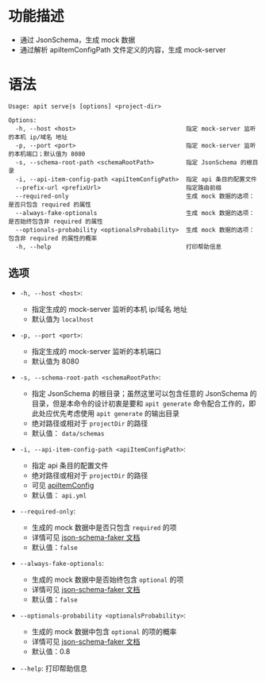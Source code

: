 # 功能描述

  * 通过 JsonSchema，生成 mock 数据
  * 通过解析 apiItemConfigPath 文件定义的内容，生成 mock-server

# 语法

  ```shell
  Usage: apit serve|s [options] <project-dir>

  Options:
    -h, --host <host>                               指定 mock-server 监听的本机 ip/域名 地址
    -p, --port <port>                               指定 mock-server 监听的本机端口；默认值为 8080
    -s, --schema-root-path <schemaRootPath>         指定 JsonSchema 的根目录
    -i, --api-item-config-path <apiItemConfigPath>  指定 api 条目的配置文件
    --prefix-url <prefixUrl>                        指定路由前缀
    --required-only                                 生成 mock 数据的选项：是否只包含 required 的属性
    --always-fake-optionals                         生成 mock 数据的选项：是否始终包含非 required 的属性
    --optionals-probability <optionalsProbability>  生成 mock 数据的选项：包含非 required 的属性的概率
    -h, --help                                      打印帮助信息
  ```

## 选项
  * `-h, --host <host>`:
    - 指定生成的 mock-server 监听的本机 ip/域名 地址
    - 默认值为 `localhost`

  * `-p, --port <port>`:
    - 指定生成的 mock-server 监听的本机端口
    - 默认值为 8080

  * `-s, --schema-root-path <schemaRootPath>`:
    - 指定 JsonSchema 的根目录；虽然这里可以包含任意的 JsonSchema 的目录，但是本命令的设计初衷是要和 `apit generate` 命令配合工作的，即此处应优先考虑使用 `apit generate` 的输出目录
    - 绝对路径或相对于 `projectDir` 的路径
    - 默认值： `data/schemas`

  * `-i, --api-item-config-path <apiItemConfigPath>`:
    - 指定 api 条目的配置文件
    - 绝对路径或相对于 `projectDir` 的路径
    - 可见 [apiItemConfig][]
    - 默认值： `api.yml`

  * `--required-only`:
    - 生成的 mock 数据中是否只包含 `required` 的项
    - 详情可见 [json-schema-faker 文档][json-schema-faker:doc]
    - 默认值：`false`

  * `--always-fake-optionals`:
    - 生成的 mock 数据中是否始终包含 `optional` 的项
    - 详情可见 [json-schema-faker 文档][json-schema-faker:doc]
    - 默认值：`false`

  * `--optionals-probability <optionalsProbability>`:
    - 生成的 mock 数据中包含 `optional` 的项的概率
    - 详情可见 [json-schema-faker 文档][json-schema-faker:doc]
    - 默认值：0.8

  * `--help`: 打印帮助信息

[typescript-json-schema]: https://github.com/YousefED/typescript-json-schema
[json-schema-faker:doc]: https://github.com/json-schema-faker/json-schema-faker/blob/master/docs/USAGE.md#supported-keywords
[apiItemConfig]: ./README.md#apiItemConfig
